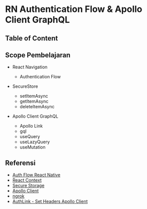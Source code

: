# RN Authentication Flow & Apollo Client GraphQL

## Table of Content

## Scope Pembelajaran

-   React Navigation

    -   Authentication Flow

-   SecureStore

    -   setItemAsync
    -   getItemAsync
    -   deleteItemAsync

-   Apollo Client GraphQL

    -   Apollo Link
    -   gql
    -   useQuery
    -   useLazyQuery
    -   useMutation

## Referensi

-   [Auth Flow React Native](https://reactnavigation.org/docs/auth-flow/#what-we-need)
-   [React Context](https://react.dev/reference/react/useContext)
-   [Secure Storage](https://docs.expo.dev/versions/latest/sdk/securestore/)
-   [Apollo Client](https://www.apollographql.com/docs/react/)
-   [ngrok](https://ngrok.com/)
-   [AuthLink - Set Headers Apollo Client](https://www.apollographql.com/docs/react/networking/authentication/#header)
